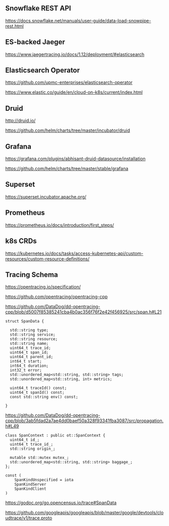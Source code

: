 


## Snowflake REST API

https://docs.snowflake.net/manuals/user-guide/data-load-snowpipe-rest.html


## ES-backed Jaeger

https://www.jaegertracing.io/docs/1.12/deployment/#elasticsearch


## Elasticsearch Operator

https://github.com/upmc-enterprises/elasticsearch-operator

https://www.elastic.co/guide/en/cloud-on-k8s/current/index.html


## Druid

http://druid.io/

https://github.com/helm/charts/tree/master/incubator/druid


## Grafana

https://grafana.com/plugins/abhisant-druid-datasource/installation

https://github.com/helm/charts/tree/master/stable/grafana


## Superset

https://superset.incubator.apache.org/


## Prometheus

https://prometheus.io/docs/introduction/first_steps/


## k8s CRDs

https://kubernetes.io/docs/tasks/access-kubernetes-api/custom-resources/custom-resource-definitions/



## Tracing Schema


https://opentracing.io/specification/

https://github.com/opentracing/opentracing-cpp

https://github.com/DataDog/dd-opentracing-cpp/blob/d5007f85385241cba4b0ac356f76f2e42f456925/src/span.h#L21

```
struct SpanData {

  std::string type;
  std::string service;
  std::string resource;
  std::string name;
  uint64_t trace_id;
  uint64_t span_id;
  uint64_t parent_id;
  int64_t start;
  int64_t duration;
  int32_t error;
  std::unordered_map<std::string, std::string> tags; 
  std::unordered_map<std::string, int> metrics;

  uint64_t traceId() const;
  uint64_t spanId() const;
  const std::string env() const;
  
}
```

https://github.com/DataDog/dd-opentracing-cpp/blob/3ab5fdad2a7ae4dd0baef50a328f93341fba3087/src/propagation.h#L49

```
class SpanContext : public ot::SpanContext {
  uint64_t id_;
  uint64_t trace_id_;
  std::string origin_;

  mutable std::mutex mutex_;
  std::unordered_map<std::string, std::string> baggage_;
};
```

```
const (
    SpanKindUnspecified = iota
    SpanKindServer
    SpanKindClient
)
```

https://godoc.org/go.opencensus.io/trace#SpanData

https://github.com/googleapis/googleapis/blob/master/google/devtools/cloudtrace/v1/trace.proto